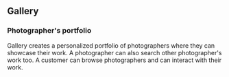 ## Gallery

### Photographer's portfolio

<p>Gallery creates a personalized portfolio of photographers where they can showcase their work.
A photographer can also search other photographer's work too. 
A customer can browse photographers and can interact with their work.</p>